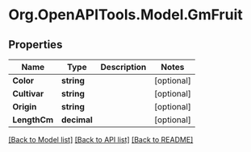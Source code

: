 # Org.OpenAPITools.Model.GmFruit

## Properties

Name | Type | Description | Notes
------------ | ------------- | ------------- | -------------
**Color** | **string** |  | [optional] 
**Cultivar** | **string** |  | [optional] 
**Origin** | **string** |  | [optional] 
**LengthCm** | **decimal** |  | [optional] 

[[Back to Model list]](../../README.md#documentation-for-models) [[Back to API list]](../../README.md#documentation-for-api-endpoints) [[Back to README]](../../README.md)

